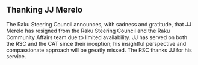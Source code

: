## Thanking JJ Merelo

The Raku Steering Council announces, with sadness and gratitude, that JJ Merelo
has resigned from the Raku Steering Council and the Raku Community Affairs team
due to limited availability. JJ has served on both the RSC and the CAT since
their inception; his insightful perspective and compassionate approach will be
greatly missed.  The RSC thanks JJ for his service.
